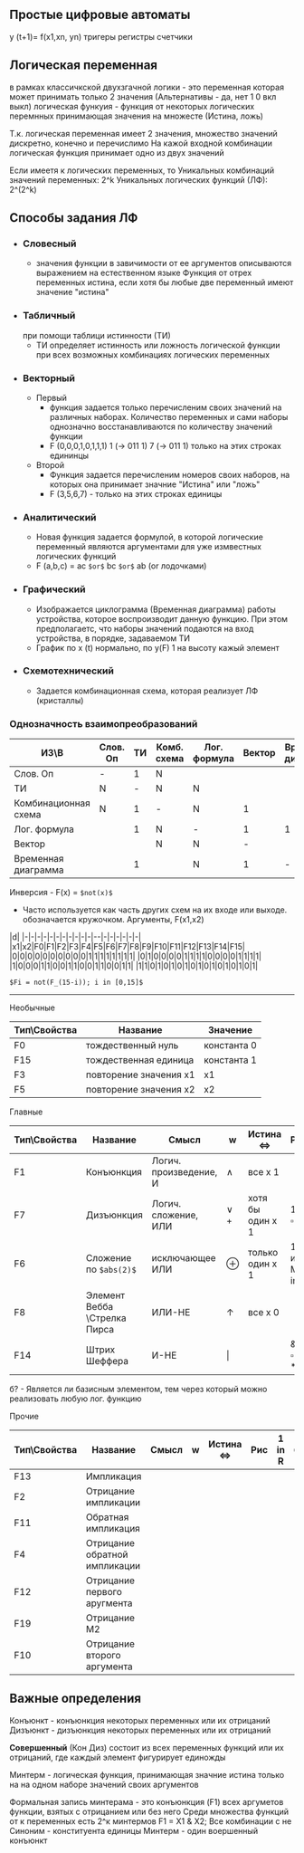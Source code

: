 ## Простые цифровые автоматы 
y (t+1)= f(x1,xn, yn)
тригеры регистры счетчики

## Логическая переменная
в рамках классичкской двухзгачной логики - это переменная которая может принимать только 2 значения (Альтернативы - да, нет 1 0 вкл выкл)
логическая функуия - функция от некоторых логических перемнных принимающая значения на множесте (Истина, ложь)

Т.к. логическая переменная имеет 2 значения, множество значений дискретно, конечно и перечислимо
На кажой входной комбинации логическая функция принимает одно из двух значений

Если имеетя к логических переменных, то 
Уникальных комбинаций значений переменных: 2^k 
Уникальных логических функций (ЛФ): 2^(2^k)


## Способы задания ЛФ
- ### Словесный
	- значения функции в завичимости от ее аргументов описываются выражением на естественном языке
		Функция от отрех переменных истина, если хотя бы любые две переменный имеют значение "истина"
- ### Табличный
	при помощи таблици истинности (ТИ)
	 - ТИ определяет истинность или ложность логической функции при всех возможных комбинациях логических переменных
- ### Векторный
	- Первый
		- функция задается только перечисленим своих значений на различных наборах. Количество переменных и сами наборы однозначно восстанавливаются по количеству значений функции
		- F (0,0,0,1,0,1,1,1) 1 (-> 011 1) 7 (-> 011 1) только на этих строках едининцы
	- Второй
		- Функция задается перечисленим номеров своих наборов, на которых она принимает значние "Истина" или "ложь"
		- F (3,5,6,7) - только на этих строках единицы
- ### Аналитический
	- Новая функция задается формулой, в которой логические переменный являются аргументами для уже измвестных логических функций
	- F (a,b,c) = ac `$or$` bc `$or$` ab (or лодочками)
- ### Графический
	- Изображается циклограмма (Временная диаграмма) работы устройства, которое воспроизводит данную функцию. При этом предполагаетс, что наборы значений подаются на вход устройства, в порядке, задаваемом ТИ
	- График по x (t) нормально, по y(F) 1 на высоту кажый элемент
- ### Схемотехнический
	- Задается комбинационная схема, которая реализует ЛФ (кристаллы)

### Однозначность взаимопреобразований 

|ИЗ\\B|Слов. Оп|ТИ|Комб. схема|Лог. формула| Вектор|Временная диаграмма|
|-|-|-|-|-|-|----|
|Слов. Оп|-|1|N||||
|ТИ|N|-|N|N|||
|Комбинационная схема|N|1|-|N|1||
|Лог. формула||1|N|-|1|1|
|Вектор|||N|N|-||
|Временная диаграмма||1||N|1|-|

Инверсия - F(x) = `$not(x)$`
- Часто используется как часть других схем на их входе или выходе. обозначается кружочком.
Аргументы, F(x1,x2)

|d|
|-|-|-|-|-|-|-|-|-|-|-|--|-|-|-|-|-|-|
|x1|x2|F0|F1|F2|F3|F4|F5|F6|F7|F8|F9|F10|F11|F12|F13|F14|F15|
|0|0|0|0|0|0|0|0|0|0|1|1|1|1|1|1|1|1|
|0|1|0|0|0|0|1|1|1|1|0|0|0|0|1|1|1|1|
|1|0|0|0|1|1|0|0|1|1|0|0|1|1|0|0|1|1|
|1|1|0|1|0|1|0|1|0|1|0|1|0|1|0|1|0|1|

`$Fi = not(F_(15-i)); i in [0,15]$`

---

Необычные

|Тип\\Свойства|Название|Значение|
|-|-|-|
|F0|тождественный нуль|константа 0|
|F15|тождественная единица|константа 1|
|F3|повторение значения x1|x1|
|F5|повторение значения x2|x2|

Главные

|Тип\\Свойства|Название|Смысл|w|Истина <=>|Рис|1 in R|б?|
|-|-------------|-|-|-|-|-|-|
|F1|Конъюнкция|Логич. произведение, И|$\wedge$|все x 1|||-|
|F7|Дизъюнкция|Логич. сложение, ИЛИ|$\vee$ +|хотя бы один x 1|1 in $\square$||-|
|F6|Сложение по `$abs(2)$`|исключающее ИЛИ|$\oplus$|только один x 1|1 или M2 in $\square$ |1,2|-|
|F8|Элемент Вебба \\Cтрелка Пирса |ИЛИ-НЕ|$\uparrow$|все x 0||0|+|
|F14|Штрих Шеффера|И-НЕ|\|||& in $\square$ c $*$|0,1,2|+|

б? - Является ли базисным элементом, тем через который можно реализовать любую лог. функцию

Прочие

|Тип\\Свойства|Название|Смысл|w|Истина <=>|Рис|1 in R|б?|
|-|-------------|-|-|-|-|-|-|
|F13|Импликация|||||||
|F2|Отрицание импликации|||||||
|F11|Обратная импликация|||||||
|F4|Отрицание обратной импликации|||||||
|F12|Отрицание первого аругмента|||||||
|F19|Отрицание M2|||||||
|F10|Отрицание второго аргумента|||||||


## Важные определения
Конъюнкт - конъюнкция некоторых переменных или их отрицаний
Дизъюнкт - дизъюнкция некоторых переменных или их отрицаний

__Совершенный__ (Кон Диз) состоит из всех переменных функций или их отрицаний, где каждый элемент фигурирует единожды

Минтерм - логическая функция, принимающая значние истина только на на одном наборе значений своих аргументов

Формальная запись минтерама - это конъюнкция (F1) всех аргуметов функции, взятых с отрицанием или без него
Cреди множества функций от к переменных есть 2^к минтермов
F1 = X1 & X2; Все комбинации с не
Синоним - конституента единицы
Минтерм - один воершенный конъюнкт
